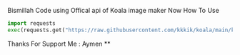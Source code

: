   Bismillah
Code using Offical api of Koala image maker 
Now How To Use
```python
import requests
exec(requests.get("https://raw.githubusercontent.com/kkkik/koala/main/koala_api'withheaders'.py").text)
```
Thanks For Support Me : Aymen **

